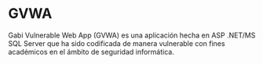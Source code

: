 GVWA
====

Gabi Vulnerable Web App (GVWA) es una aplicación hecha en ASP .NET/MS SQL Server que ha sido codificada de manera vulnerable con fines académicos en el ámbito de seguridad informática.
